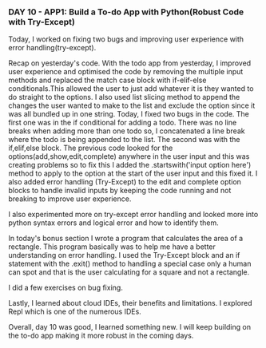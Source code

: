 ### DAY 10 - APP1: Build a To-do App with Python(Robust Code with Try-Except)

Today, I worked on fixing two bugs and improving user experience with error handling(try-except).

Recap on yesterday's code. With the todo app from yesterday, I improved user experience and optimised the code by removing the multiple
input methods and replaced the match case block with if-elif-else conditionals.This allowed the user to just add whatever it is they wanted
to do straight to the options. I also used list slicing method to append the changes the user wanted to make to the list and exclude 
the option since it was all bundled up in one string. Today, I fixed two bugs in the code. The first one was in the if conditional for adding a todo.
There was no line breaks when adding more than one todo so, I concatenated a line break where the todo is being appended to the list. The second 
was with the if,elif,else block. The previous code looked for the options(add,show,edit,complete) anywhere in the user input and this was creating problems
so to fix this I added the .startswith('input option here') method to apply to the option at the start of the user input and this fixed it.
I also added error handling (Try-Except) to the edit and complete option blocks to handle invalid inputs by keeping the code running and not breaking to 
improve user experience.

I also experimented more on try-except error handling and looked more into python syntax errors and logical error and how to identify them.

In today's bonus section I wrote a program that calculates the area of a rectangle. This program basically was to help me have a better understanding 
on error handling. I used the Try-Except block and an if statement with the .exit() method to handling a special case only a human can spot and that is
the user calculating for a square and not a rectangle.

I did a few exercises on bug fixing.

Lastly, I learned about cloud IDEs, their benefits and limitations. I explored Repl which is one of the numerous IDEs. 

Overall, day 10 was good, I learned something new. I will keep building on the to-do app making it more robust in the coming days.